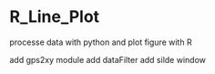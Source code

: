 # R_Line_Plot
processe data with python and plot figure with R

add gps2xy module
add dataFilter 
add silde window
